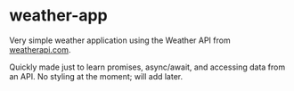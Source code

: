# weather-app

Very simple weather application using the Weather API from [weatherapi.com](https://www.weatherapi.com/).

Quickly made just to learn promises, async/await, and accessing data from an API. No styling at the moment; will add later.
